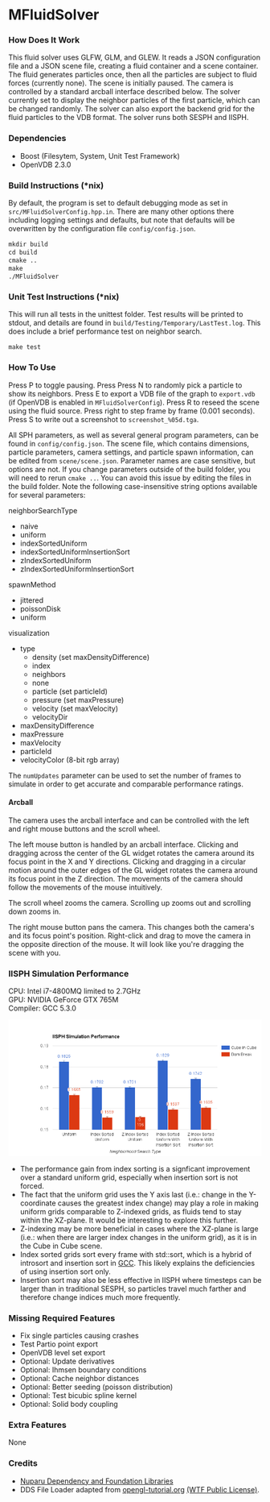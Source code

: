 # MFluidSolver #
### How Does It Work ###
This fluid solver uses GLFW, GLM, and GLEW. It reads a JSON configuration file
and a JSON scene file, creating a fluid container and a scene container. The
fluid generates particles once, then all the particles are subject to fluid
forces (currently none). The scene is initially paused. The camera is controlled
by a standard arcball interface described below. The solver currently set to
display the neighbor particles of the first particle, which can be changed
randomly. The solver can also export the backend grid for the fluid particles to
the VDB format. The solver runs both SESPH and IISPH.

### Dependencies ###

- Boost (Filesytem, System, Unit Test Framework)
- OpenVDB 2.3.0

### Build Instructions (*nix) ###
By default, the program is set to default debugging mode as set in
`src/MFluidSolverConfig.hpp.in`. There are many other options there including
logging settings and defaults, but note that defaults will be overwritten by
the configuration file `config/config.json`.

    mkdir build
    cd build
    cmake ..
    make
    ./MFluidSolver

### Unit Test Instructions (*nix) ###
This will run all tests in the unittest folder. Test results will be printed
to stdout, and details are found in `build/Testing/Temporary/LastTest.log`.
This does include a brief performance test on neighbor search.

    make test

### How To Use ###
Press P to toggle pausing. Press Press N to randomly pick a particle to show
its neighbors. Press E to export a VDB file of the graph to `export.vdb` (if
OpenVDB is enabled in `MFluidSolverConfig`). Press R to reseed the scene
using the fluid source. Press right to step frame by frame (0.001 seconds).
Press S to write out a screenshot to `screenshot_%05d.tga`.

All SPH parameters, as well as several general program parameters, can be found
in `config/config.json`. The scene file, which contains dimensions, particle
parameters, camera settings, and particle spawn information, can be edited from
`scene/scene.json`. Parameter names are case sensitive, but options are not. If
you change parameters outside of the build folder, you will need to rerun
`cmake ..`. You can avoid this issue by editing the files in the build folder.
Note the following case-insensitive string options available for several
parameters:

neighborSearchType
- naive
- uniform
- indexSortedUniform
- indexSortedUniformInsertionSort
- zIndexSortedUniform
- zIndexSortedUniformInsertionSort

spawnMethod
- jittered
- poissonDisk
- uniform

visualization
- type
    - density (set maxDensityDifference)
    - index
    - neighbors
    - none
    - particle (set particleId)
    - pressure (set maxPressure)
    - velocity (set maxVelocity)
    - velocityDir
- maxDensityDifference
- maxPressure
- maxVelocity
- particleId
- velocityColor (8-bit rgb array)

The `numUpdates` parameter can be used to set the number of frames to simulate
in order to get accurate and comparable performance ratings.

#### Arcball ####
The camera uses the arcball interface and can be controlled with the left and
right mouse buttons and the scroll wheel.

The left mouse button is handled by an arcball interface. Clicking and dragging
across the center of the GL widget rotates the camera around its focus point in
the X and Y directions. Clicking and dragging in a circular motion around the
outer edges of the GL widget rotates the camera around its focus point in the Z
direction. The movements of the camera should follow the movements of the mouse
intuitively.

The scroll wheel zooms the camera. Scrolling up zooms out and scrolling down
zooms in.

The right mouse button pans the camera. This changes both the camera's and its
focus point's position. Right-click and drag to move the camera in the opposite
direction of the mouse. It will look like you're dragging the scene with you.

### IISPH Simulation Performance ###
CPU: Intel i7-4800MQ limited to 2.7GHz<br />
GPU: NVIDIA GeForce GTX 765M<br />
Compiler: GCC 5.3.0

![Graph of the simulation performance for different neighbor search types](images/nsPerfGraph2.png?raw=true "Index sorting improves performance without forced insertion sort.")

- The performance gain from index sorting is a signficant improvement over a
standard uniform grid, especially when insertion sort is not forced.
- The fact that the uniform grid uses the Y axis last (i.e.: change in the
Y-coordinate causes the greatest index change) may play a role in making uniform
grids comparable to Z-indexed grids, as fluids tend to stay within the XZ-plane.
It would be interesting to explore this further.
- Z-indexing may be more beneficial in cases where the XZ-plane is large (i.e.:
when there are larger index changes in the uniform grid), as it is in the Cube
in Cube scene.
- Index sorted grids sort every frame with std::sort, which is a hybrid of
introsort and insertion sort in [GCC](https://gcc.gnu.org/onlinedocs/libstdc++/libstdc++-html-USERS-4.4/a01027.html#).
This likely explains the deficiencies of using insertion sort only.
- Insertion sort may also be less effective in IISPH where timesteps can be
larger than in traditional SESPH, so particles travel much farther and therefore
change indices much more frequently.

### Missing Required Features ###

- Fix single particles causing crashes
- Test Partio point export
- OpenVDB level set export
- Optional: Update derivatives
- Optional: Ihmsen boundary conditions
- Optional: Cache neighbor distances
- Optional: Better seeding (poisson distribution)
- Optional: Test bicubic spline kernel
- Optional: Solid body coupling

### Extra Features ###
None

### Credits ###
- [Nuparu Dependency and Foundation Libraries](https://github.com/betajippity/Nuparu)
- DDS File Loader adapted from [opengl-tutorial.org](http://www.opengl-tutorial.org/beginners-tutorials/tutorial-5-a-textured-cube/) [(WTF Public License)](http://www.wtfpl.net/).